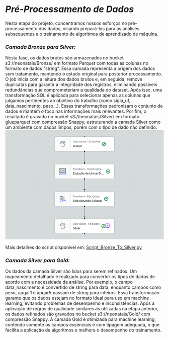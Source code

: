 # *Pré-Processamento de Dados*
Nesta etapa do projeto, concentramos nossos esforços no pré-processamento dos dados, visando prepará-los para as análises subsequentes e o treinamento de algoritmos de aprendizado de máquina.

### *Camada Bronze para Silver:*
Nesta fase, os dados brutos são armazenados no bucket s3://neonatais/Bronze/ em formato Parquet com todas as colunas no formato de dados "string". Essa camada representa a origem dos dados sem tratamento, mantendo o estado original para posterior processamento.
O job inicia com a leitura dos dados brutos e, em seguida, remove duplicatas para garantir a integridade dos registros, eliminando possíveis redundâncias que comprometeriam a qualidade do dataset. Após isso, uma transformação SQL é aplicada para selecionar apenas as colunas que julgamos pertinentes ao objetivo do trabalho (como sigla_uf, data_nascimento, peso...). Essas transformações padronizam o conjunto de dados e mantém o foco nas informações mais relevantes. Por fim, o resultado é gravado no bucket s3://neonatais/Silver/ em formato glueparquet com compressão Snappy, estruturando a camada Silver como um ambiente com dados limpos, porém com o tipo de dado não definido. 
![image alt](https://github.com/Tecnologia-em-Banco-de-Dados-PUC-Minas/eixo5_grupo3_20251/blob/main/Bronze_To_Silver.png?raw=true)

Mais detalhes do script disponível em: 
[Script_Bronze_To_Silver.py](../Script_Bronze_To_Silver.py)

### *Camada Silver para Gold:*

Os dados da camada Silver são lidos para serem refinados. Um mapeamento detalhado é realizado para converter os tipos de dados de acordo com a necessidade da análise. Por exemplo, o campo data_nascimento é convertido de string para data, enquanto campos como peso, apgar1 e apgar5 passam de string para inteiros. Essa transformação garante que os dados estejam no formato ideal para uso em machine learning, evitando problemas de desempenho e inconsistências. Após a aplicação de regras de qualidade similares às utilizadas na etapa anterior, os dados refinados são gravados no bucket s3://neonatais/Gold/ com compressão Snappy. A camada Gold é otimizada para machine learning, contendo somente os campos essenciais e com tipagem adequada, o que facilita a aplicação de algoritmos e melhora o desempenho do treinamento.

